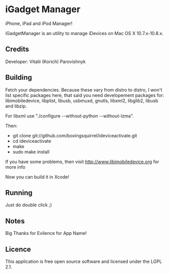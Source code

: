 iGadget Manager
==============

iPhone, iPad and iPod Manager!

iGadgetManager is an utility to manage iDevices on Mac OS X 10.7.x-10.8.x.

Credits
-------------

Developer: Vitalii (Korich) Parovishnyk 

Building
-------------

Fetch your dependencies. Because these vary from distro to distro, I won't list specific packages here, that said you need developement packages for: libimobiledevice, libplist, libusb, usbmuxd, gnutls, libxml2, libglib2, libusb and libzip.

For libxml use "./configure --without-python --without-lzma".

Then:

* git clone git://github.com/boxingsquirrel/ideviceactivate.git
* cd ideviceactivate
* make
* sudo make install

If you have some problems, then visit http://www.libimobiledevice.org for more info

Now you can build it in Xcode!

Running
-------------

Just do double click ;)

Notes
-------------

Big Thanks for Evilence for App Name!

Licence
-------------

This application is free open source software and licensed under the LGPL 2.1.